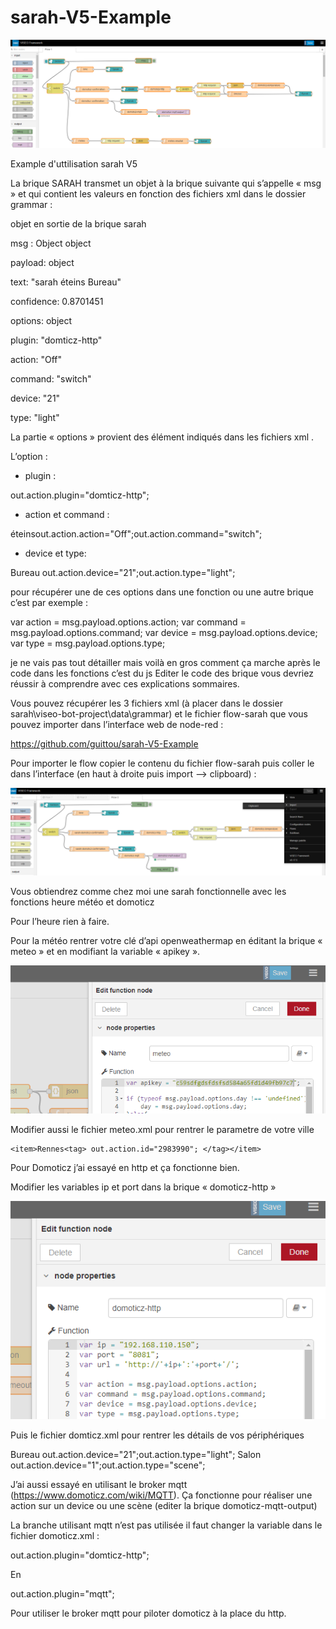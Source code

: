 # sarah-V5-Example
![GitHub Logo](/images/flow.png)

Example d'uttilisation sarah V5

La brique SARAH transmet un objet à la brique suivante qui s’appelle « msg » et qui contient les valeurs en  fonction des fichiers xml dans le dossier grammar :

objet en sortie de la brique sarah

msg : Object
object

payload: object

  text: "sarah éteins Bureau"
  
  confidence: 0.8701451
  
options: object

  plugin: "domticz-http"
  
  action: "Off"
  
  command: "switch"
  
  device: "21"
  
  type: "light"
  

La partie « options »  provient des élément indiqués dans les fichiers xml .

L’option :

-	plugin : 

 <tag>out.action.plugin="domticz-http";</tag> 

-	action et command :

<item>éteins<tag>out.action.action="Off";</tag><tag>out.action.command="switch";</tag></item>

-	device et type:

 <item>Bureau <tag>out.action.device="21";</tag><tag>out.action.type="light";</tag></item>

pour récupérer une de ces options dans une fonction ou une autre brique c’est par exemple :

  var action = msg.payload.options.action;
  var command = msg.payload.options.command;
  var device = msg.payload.options.device;
  var type = msg.payload.options.type; 

je ne vais pas tout détailler mais voilà en gros comment ça marche après le code dans les fonctions c’est du js
Editer le code des brique vous devriez réussir à comprendre avec ces explications sommaires.

Vous pouvez récupérer  les 3 fichiers xml (à placer dans le dossier sarah\viseo-bot-project\data\grammar) et le fichier flow-sarah que vous pouvez importer dans l’interface web de node-red :

https://github.com/guittou/sarah-V5-Example

Pour importer le flow copier le contenu du fichier flow-sarah puis coller le dans l’interface (en haut à droite puis import --> clipboard) :

![GitHub Logo](/images/import-flow.png)

Vous obtiendrez comme chez moi une sarah fonctionnelle avec les fonctions heure météo et domoticz

Pour l’heure rien à faire.

Pour la météo rentrer votre clé d’api openweathermap en éditant la brique « meteo » et en modifiant la variable « apikey ».

![GitHub Logo](/images/apikey.png)

Modifier aussi le fichier meteo.xml pour rentrer le parametre de votre ville

	<item>Rennes<tag> out.action.id="2983990"; </tag></item>

Pour Domoticz j’ai essayé en http et ça fonctionne bien.

Modifier les variables ip et port dans la brique « domoticz-http »

![GitHub Logo](/images/domoticz-http.png)

Puis le fichier domticz.xml pour rentrer les détails de vos périphériques

<item>Bureau <tag>out.action.device="21";</tag><tag>out.action.type="light";</tag></item>
<item>Salon <tag>out.action.device="1";</tag><tag>out.action.type="scene";</tag></item>

J’ai aussi essayé en utilisant le broker mqtt  (https://www.domoticz.com/wiki/MQTT).
Ça fonctionne pour réaliser une action sur un device ou une scène (editer la brique domoticz-mqtt-output)

La branche utilisant mqtt n’est pas utilisée il faut  changer la variable dans le fichier domoticz.xml :

  <tag>out.action.plugin="domticz-http";</tag>
  
En
  
  <tag>out.action.plugin="mqtt";</tag>

Pour utiliser le broker mqtt pour piloter domoticz à la place du http.
















